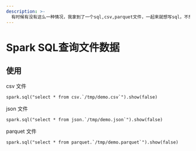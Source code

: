 ```yaml
---
description: >-
  有时候有没有这么一种情况，我拿到了一个sql,csv,parquet文件，一起来就想写sql，不想写那些乱七八糟的的东西，只是想快速实现我要的聚合查询数据。那么我们可以利用spark-sql直接操作文件的特性处理这类的需求，姐姐再也不用担心我不会spark了，因为我就只会sql。
---
```


# Spark SQL查询文件数据

## 使用

csv 文件

```text
spark.sql("select * from csv.`/tmp/demo.csv`").show(false)
```

json 文件

```text
spark.sql("select * from json.`/tmp/demo.json`").show(false)
```

parquet 文件

```text
spark.sql("select * from parquet.`/tmp/demo.parquet`").show(false)
```




